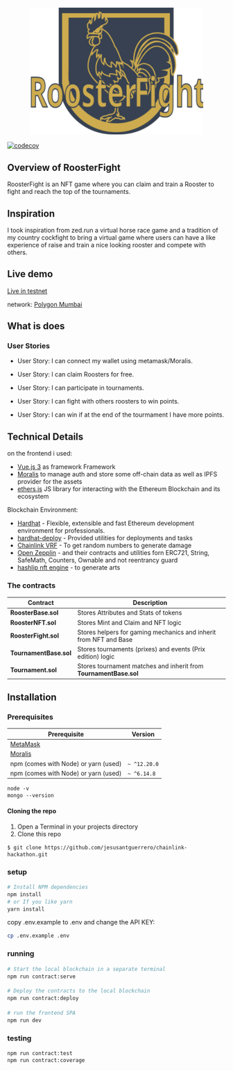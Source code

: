 <p align="center">
<a href="https://rooster-fight.vercel.app/" target="_blank">
<img src="https://raw.githubusercontent.com/jesusantguerrero/chainlink-hackathon/master/app/src/assets/logo.svg" width="400">
</a></p>


[![codecov](https://codecov.io/gh/jesusantguerrero/chainlink-hackathon/branch/master/graph/badge.svg?token=Y153S4JEZL)](https://codecov.io/gh/jesusantguerrero/chainlink-hackathon) 


## Overview of RoosterFight
RoosterFight is an NFT game where you can claim and train a Rooster to fight and reach the top of the tournaments.

## Inspiration
I took inspiration from zed.run a virtual horse race game and a tradition of my country cockfight to bring a virtual game where users can have a like experience of raise and train a nice looking rooster and compete with others.

## Live demo
[Live in testnet](https://rooster-fight.vercel.app/)

network: [Polygon Mumbai](https://docs.polygon.technology/docs/develop/network-details/network/)


## What is does
### User Stories
- User Story: I can connect my wallet using metamask/Moralis.

- User Story: I can claim Roosters for free.

- User Story: I can participate in tournaments.

- User Story: I can fight with others roosters to win points.

- User Story: I can win if at the end of the tourmament I have more points.

## Technical Details
on the frontend i used: 
- [Vue.js 3](https://v3.vuejs.org/) as framework Framework
- [Moralis](https://moralis.io/) to manage auth and store some off-chain data as well as IPFS provider for the assets
- [ethers.js](https://docs.ethers.io/v5/) JS library for interacting with the Ethereum Blockchain and its ecosystem

Blockchain Environment:
- [Hardhat](https://hardhat.org/) - Flexible, extensible and fast Ethereum development environment for professionals.
- [hardhat-deploy]() - Provided utilities for deployments and tasks
- [Chainlink VRF]() - To get random numbers to generate damage
- [Open Zepplin]() - and their contracts and utilities forn ERC721, String, SafeMath, Counters, Ownable and not reentrancy guard
- [hashlip nft engine]() - to generate arts

### The contracts

| Contract                 | Description                                      |
|--------------------------|-----------------------------------------         |
| **RoosterBase.sol**      | Stores Attributes and Stats of tokens            |
| **RoosterNFT.sol**       | Stores Mint and Claim and NFT logic              | 
| **RoosterFight.sol**     | Stores helpers for gaming mechanics and inherit from NFT and Base | 
| **TournamentBase.sol**   | Stores tournaments (prixes) and events (Prix edition) logic |
| **Tournament.sol**       | Stores tournament matches and inherit from **TournamentBase.sol**|

## Installation

### Prerequisites

| Prerequisite                                          | Version |
| ------------------------------------------------------| ------- |
| [MetaMask](https://metamask.io/)                      |         |
| [Moralis](https://moralis.io/)                        |         |
| npm (comes with Node) or yarn (used)                  | `~ ^12.20.0`|
| npm (comes with Node) or yarn (used)                  | `~ ^6.14.8`  |

```shell
node -v
mongo --version
```
#### Cloning the repo

1. Open a Terminal in your projects directory 
2. Clone this repo

```shell
$ git clone https://github.com/jesusantguerrero/chainlink-hackathon.git
```

### setup
```bash
# Install NPM dependencies
npm install
# or If you like yarn
yarn install

```

copy .env.example to .env and change the API KEY:

```bash
cp .env.example .env
```

### running

```bash
# Start the local blockchain in a separate terminal
npm run contract:serve

# Deploy the contracts to the local blockchain
npm run contract:deploy

# run the frontend SPA
npm run dev
```

### testing
```
npm run contract:test
npm run contract:coverage
```

